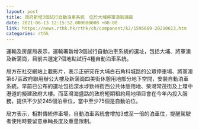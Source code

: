```yaml
---
layout: post
title: 政府新增3個試行自動泊車系統　位於大埔將軍澳新蒲崗
date: 2021-06-13 12:15:52.000000000 +08:00
link: https://news.rthk.hk/rthk/ch/component/k2/1595669-20210613.htm
categories: rthk
---
```


運輸及房屋局表示，運輸署新增3個試行自動泊車系統的選址，包括大埔、將軍澳及新蒲崗，目前共選定7個地點試行4種自動泊車系統。

局方在社交網站上載影片，表示正研究在大埔白石角科城路的公眾停車場、將軍澳第67區政府聯用辦公大樓及新蒲崗四美街休憩用地部分地下空間，安裝自動泊車系統。早前已公布的選址包括深水埗欽州街西公共休憩用地、柴灣常茂街及上環中港道的擬建政府大樓。而荃灣海盛路的政府短期租約用地項目會在今年內投入服務，提供不少於245個泊車位，當中至少75個是自動泊位。

局方表示，相對傳統停車場，自動泊車系統會增加3成至一倍的泊車位，提醒駕駛者使用時要留意車輛長度及重量限制。
